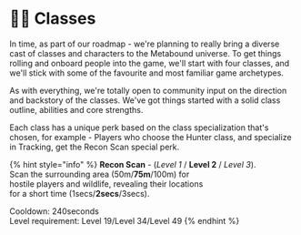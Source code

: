 # 👨🎤 Classes

In time, as part of our roadmap - we're planning to really bring a diverse cast of classes and characters to the Metabound universe. To get things rolling and onboard people into the game, we'll start with four classes, and we'll stick with some of the favourite and most familiar game archetypes.

As with everything, we're totally open to community input on the direction and backstory of the classes. We've got things started with a solid class outline, abilities and core strengths.

Each class has a unique perk based on the class specialization that's chosen, for example - Players who choose the Hunter class, and specialize in Tracking, get the Recon Scan special perk.

{% hint style="info" %}
**Recon Scan** - (_Level 1_ / **Level 2** / _Level 3_).\
Scan the surrounding area (50m/**75m**/100m) for\
hostile players and wildlife, revealing their locations\
for a short time (1secs/**2secs**/3secs).

Cooldown: 240seconds\
Level requirement: Level 19/Level 34/Level 49
{% endhint %}
